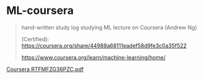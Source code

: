 # ML-coursera
> hand-written study log studying ML lecture on Coursera (Andrew Ng)
> 
> (Certified): https://coursera.org/share/44988a68111eadef58d9fe3c0a35f522
> 
> https://www.coursera.org/learn/machine-learning/home/

[Coursera RTFMFZG36PZC.pdf](https://github.com/edwinjungwoo/ML-coursera/files/8907869/Coursera.RTFMFZG36PZC.pdf)
